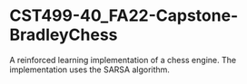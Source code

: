 # CST499-40_FA22-Capstone-BradleyChess
A reinforced learning implementation of a chess engine. The implementation uses the SARSA algorithm.
